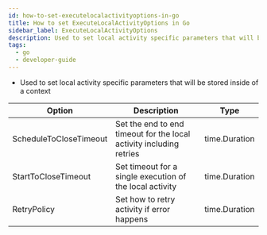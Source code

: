 ```yaml
---
id: how-to-set-executelocalactivityoptions-in-go
title: How to set ExecuteLocalActivityOptions in Go
sidebar_label: ExecuteLocalActivityOptions
description: Used to set local activity specific parameters that will be stored inside of a context
tags:
  - go
  - developer-guide
---
```


- Used to set local activity specific parameters that will be stored inside of a context

| Option                 | Description                                                         | Type          |
| ---------------------- | ------------------------------------------------------------------- | ------------- |
| ScheduleToCloseTimeout | Set the end to end timeout for the local activity including retries | time.Duration |
| StartToCloseTimeout    | Set timeout for a single execution of the local activity            | time.Duration |
| RetryPolicy            | Set how to retry activity if error happens                          | time.Duration |
